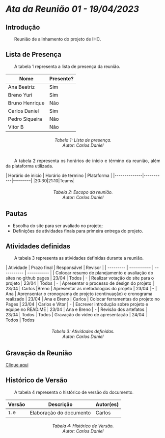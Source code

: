 # ***Ata da Reunião 01 - 19/04/2023***

## **Introdução**
<p align="justify">
&emsp;&emsp;Reunião de alinhamento do projeto de IHC.
</P>

## **Lista de Presença**
<p align="justify">
&emsp;&emsp;A tabela 1 representa a lista de presença da reunião.
</p>

| Nome | Presente? |
|---------------|----|
|Ana Beatriz | Sim |
|Breno Yuri | Sim |
|Bruno Henrique | Não |
|Carlos Daniel | Sim |
|Pedro Siqueira | Não |
|Vitor B | Não | 
<h6 align = "center"> Tabela 1: Lista de presença.
<br> Autor: Carlos Daniel </h6>
<p align="justify">
&emsp;&emsp;A tabela 2 representa os horários de início e término da reunião, além da plataforma utilizada.
</p>
| Horário de inicio | Horário de término | Plataforma |
|--------------|-----------|---------|
|20:30|21:10|Teams|
<h6 align = "center"> Tabela 2: Escopo da reunião.
<br> Autor: Carlos Daniel </h6>

## **Pautas**
<ul>
<li> Escolha do site para ser avaliado no projeto;</li>
<li> Definições de atividades finais para primeira entrega do projeto.</li>
</ul>

## **Atividades definidas**
<p align="justify">
&emsp;&emsp;A tabela 3 representa as atividades definidas durante a reunião.
</p>
| Atividade | Prazo final | Responsável | Revisor |
| --------- | ----------- | ----------- | ----------- |
| Colocar resumo de planejamento e avaliação do sites no github pages | 23/04 | Todos | -
| Realizar votação do site para o projeto | 23/04 | Todos | -
| Apresentar o processo de design do projeto | 23/04 | Carlos |Breno
| Apresentar as metodologias do projeto | 23/04 | - | Ana
| Aprensentar o cronograma de projeto (continuação) e cronograma realizado | 23/04 | Ana e Breno | Carlos
| Colocar ferramentas do projeto no Pages | 23/04 | Carlos e Vitor | -
| Escrever introdução sobre projeto e equipe no READ.ME | 23/04 | Ana e Breno | -
| Revisão dos artefatos | 23/04 | Todos | Todos
| Gravação do vídeo de apresentação | 24/04 | Todos | Todos
<h6 align = "center"> Tabela 3: Atividades definidas.
<br> Autor: Carlos Daniel </h6>

## **Gravação da Reunião**

[Clique aqui](https://www.youtube.com/watch?v=nbu129Cztkg)
## **Histórico de Versão**
<p align="justify">
&emsp;&emsp;A tabela 4 representa o histórico de versão do documento.
</p>

| Versão | Descrição | Autor(es) | 
| ------ | --------- | --------- |
| `1.0`  | Elaboração do documento | Carlos |  
<h6 align = "center"> Tabela 4: Histórico de Versão.
<br> Autor: Carlos Daniel </h6>